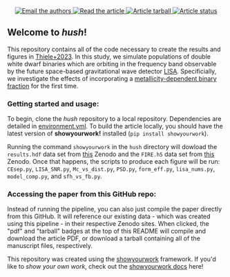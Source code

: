 <p align="center">
<br>
<br>
<a href="mailto:sarahgthiele@gmail.com?cc=kbreivik@flatironinstitute.org">
      <img src="https://img.shields.io/badge/contact-authors-blueviolet.svg?style=flat" alt="Email the authors"/>
</a>
<a href="https://github.com/katiebreivik/hush/raw/main-pdf/ms.pdf">
<img src="https://img.shields.io/badge/article-pdf-blue.svg?style=flat" alt="Read the article"/>
</a>
<a href="https://github.com/katiebreivik/hush/raw/main-pdf/arxiv.tar.gz">
<img src="https://img.shields.io/badge/article-tarball-blue.svg?style=flat" alt="Article tarball"/>
</a>
<a href="https://github.com/katiebreivik/hush/actions/workflows/build.yml">
<img src="https://github.com/katiebreivik/hush/actions/workflows/build.yml/badge.svg?branch=main" alt="Article status"/>
</a>
</p>

## Welcome to _hush_!

This repository contains all of the code necessary to create the results and figures in [Thiele+2023](https://ui.adsabs.harvard.edu/abs/2023ApJ...945..162T/abstract). In this study, we simulate populations of double white dwarf binaries which are orbiting in the frequency band observable by the future space-based gravitational wave detector [LISA](https://www.elisascience.org). Specificially, we investigate the effects of incorporating a [metallicity-dependent binary fraction](https://iopscience.iop.org/article/10.3847/1538-4357/ab0d88) for the first time.

### Getting started and usage:

To begin, clone the _hush_ repository to a local repository. Dependencies are detailed in [environment.yml](https://github.com/katiebreivik/hush/blob/1eaf321cc5bc97dbc260139181cf2618bc16f833/environment.yml). To build the article locally, you should have the latest version of **showyourwork!** installed (`pip install showyourwork`).

Running the command `showyourwork` in the `hush` directory will dowload the `results.hdf` data set from [this](https://zenodo.org/record/5722715#.YaA2Sy0ZPOQ) Zenodo and the `FIRE.h5` data set from [this](https://zenodo.org/record/5722451#.YZ152fHMLyg) Zenodo. Once that happens, the scripts to produce each figure will be run: `CEsep.py`, `LISA_SNR.py`, `Mc_vs_dist.py`, `PSD.py`, `form_eff.py`, `lisa_nums.py`, `model_comp.py`, and `sfh_vs_fb.py`.

<!---
You can also run the entire project pipeline start to finish, which can be done running the command `showyourwork` from the `hush` directory.

**!!WARNING!! This process will generate 60+ GB of data on your local disk, and requires ~20 GB of ram to run the simulations.** If you have questions about computational requirements, feel free to reach out to the authors using the contact badge above.

Running the `showyourwork` command will...

- download all the COSMIC + Ananke simulations which lie in [this](https://zenodo.org/record/5722451#.YZ152fHMLyg) Zenodo, and which form the base data for the simulations. These files will be downloaded in your hush directory within `/src/data/`. These can also be downloaded on your own. Once downloaded, the `showyourwork` command will not re-download them each time.
- simulate the double white dwarf populations and produce their corresponding data files which again will be in `/src/data/`.
- run the [scripts](https://github.com/katiebreivik/hush/tree/main/src/figures) to create the paper figure data, which will be contained in a single HDF5 file, `results.hdf`.
- generate figures and compile the paper, whose text is contained in [ms.tex](https://github.com/katiebreivik/hush/blob/1eaf321cc5bc97dbc260139181cf2618bc16f833/src/ms.tex)
--->

### Accessing the paper from this GitHub repo:

Instead of running the pipeline, you can also just compile the paper directly from this GitHub. It will reference our existing data - which was created using this pipeline - in their respective Zenodo sites. When clicked, the "pdf" and "tarball" badges at the top of this README will compile and download the article PDF, or download a tarball containing all of the manuscript files, respectively.

This repository was created using the [showyourwork](https://github.com/rodluger/showyourwork) framework. If you'd like to _show your own work_, check out the [showyourwork docs](https://showyourwork.readthedocs.io) here!
